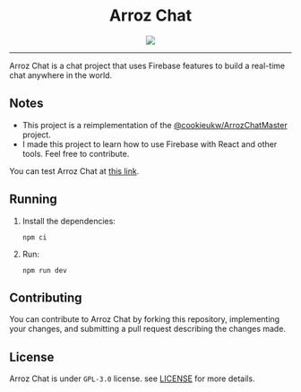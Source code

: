 <h1 align="center">Arroz Chat</h1>

<p align="center">
  <img src="https://skillicons.dev/icons?i=ts,react,styledcomponents,vite,firebase" />
</p>

---

Arroz Chat is a chat project that uses Firebase features to build a real-time chat anywhere in the world.

## Notes

- This project is a reimplementation of the [@cookieukw/ArrozChatMaster](https://github.com/cookieukw/ArrozChatMaster/) project.
- I made this project to learn how to use Firebase with React and other tools. Feel free to contribute.

You can test Arroz Chat at [this link](https://arroz-chat.vercel.app).

## Running

1. Install the dependencies:

   ```shell
   npm ci
   ```

2. Run:

   ```shell
   npm run dev
   ```

## Contributing

You can contribute to Arroz Chat by forking this repository, implementing your changes, and submitting a pull request describing the changes made.

## License

Arroz Chat is under `GPL-3.0` license. see [LICENSE](./LICENSE) for more details.
